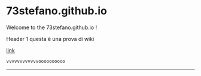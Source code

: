 # 73stefano.github.io

Welcome to the 73stefano.github.io !

Header 1
questa è una prova di wiki

[link](https://github.com/73stefano/Progetto-Boruvka/blob/master/Implementazione%20dell’algoritmo%20di%20Borůvka.pdf) 

`vvvvvvvvvvvvoooooooooo`
***
